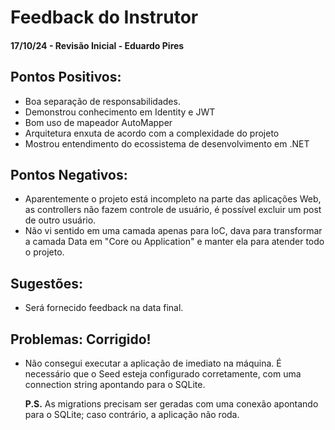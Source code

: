 # Feedback do Instrutor

#### 17/10/24 - Revisão Inicial - Eduardo Pires

## Pontos Positivos:

- Boa separação de responsabilidades.
- Demonstrou conhecimento em Identity e JWT
- Bom uso de mapeador AutoMapper
- Arquitetura enxuta de acordo com a complexidade do projeto
- Mostrou entendimento do ecossistema de desenvolvimento em .NET

## Pontos Negativos:

- Aparentemente o projeto está incompleto na parte das aplicações Web, as controllers não fazem controle de usuário, é possível excluir um post de outro usuário.
- Não vi sentido em uma camada apenas para IoC, dava para transformar a camada Data em "Core ou Application" e manter ela para atender todo o projeto.

## Sugestões:

- Será fornecido feedback na data final.

## Problemas: Corrigido!

- Não consegui executar a aplicação de imediato na máquina. É necessário que o Seed esteja configurado corretamente, com uma connection string apontando para o SQLite.

  **P.S.** As migrations precisam ser geradas com uma conexão apontando para o SQLite; caso contrário, a aplicação não roda.
